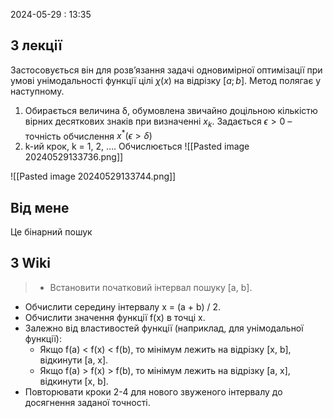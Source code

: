2024-05-29 : 13:35

## З лекції 
Застосовується він для розв’язання задачі одновимірної оптимізації
при умові унімодальності функції цілі $χ(x)$ на відрізку $[a; b]$. Метод полягає
у наступному.

1. Обирається величина δ, обумовлена звичайно доцільною
кількістю вірних десяткових знаків при визначенні $x_k$. Задається $\epsilon>0$ –
точність обчислення $x^*(\epsilon>δ)$
2. k-ий крок, k = 1, 2, ….
Обчислюється
![[Pasted image 20240529133736.png]]

![[Pasted image 20240529133744.png]]
## Від мене

Це бінарний пошук
## З Wiki
>- Встановити початковий інтервал пошуку [a, b].
- Обчислити середину інтервалу x = (a + b) / 2.
- Обчислити значення функції f(x) в точці x.
- Залежно від властивостей функції (наприклад, для унімодальної функції):
    - Якщо f(a) < f(x) < f(b), то мінімум лежить на відрізку [x, b], відкинути [a, x].
    - Якщо f(a) > f(x) > f(b), то мінімум лежить на відрізку [a, x], відкинути [x, b].
- Повторювати кроки 2-4 для нового звуженого інтервалу до досягнення заданої точності.